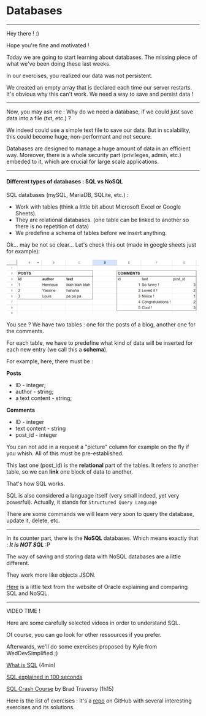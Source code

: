 # Databases

---

Hey there ! :)

Hope you're fine and motivated !

Today we are going to start learning about databases. The missing piece of what we've been doing these last weeks.

In our exercises, you realized our data was not persistent.

We created an empty array that is declared each time our server restarts. It's obvious why this can't work. We need a way to save and persist data !

---

Now, you may ask me : Why do we need a database, if we could just save data into a file (txt, etc.) ?

We indeed could use a simple text file to save our data. But in scalability, this could become huge, non-performant and not secure.

Databases are designed to manage a huge amount of data in an efficient way. Moreover, there is a whole security part (privileges, admin, etc.) embeded to it, which are crucial for large scale applications.

---

#### Different types of databases : SQL vs NoSQL

SQL databases (mySQL, MariaDB, SQLite, etc.) :

- Work with tables (think a little bit about Microsoft Excel or Google Sheets).
- They are relational databases. (one table can be linked to another so there is no repetition of data)
- We predefine a schema of tables before we insert anything.

Ok... may be not so clear... Let's check this out (made in google sheets just for example):

![Alt text](image.png)

You see ? We have two tables : one for the posts of a blog, another one for the comments.

For each table, we have to predefine what kind of data will be inserted for each new entry (we call this a **schema**).

For example, here, there must be :

**Posts**

- ID - integer;
- author - string;
- a text content - string;

**Comments**

- ID - integer
- text content - string
- post_id - integer

You can not add in a request a "picture" column for example on the fly if you whish. All of this must be pre-established.

This last one (post_id) is the **relational** part of the tables. It refers to another table, so we can **link** one block of data to another.

That's how SQL works.

SQL is also considered a language itself (very small indeed, yet very powerful). Actually, it stands for `Structured Query Language`

There are some commands we will learn very soon to query the database, update it, delete, etc.

---

In its counter part, there is the **NoSQL** databases. Which means exactly that : **_It is NOT SQL_** :P

The way of saving and storing data with NoSQL databases are a little different.

They work more like objects JSON.

[Here](https://www.astera.com/knowledge-center/sql-vs-nosql/) is a little text from the website of Oracle explaining and comparing SQL and NoSQL.

---

VIDEO TIME !

Here are some carefully selected videos in order to understand SQL.

Of course, you can go look for other ressources if you prefer.

Afterwards, we'll do some exercises proposed by Kyle from WedDevSimplified ;)

[What is SQL](https://youtu.be/27axs9dO7AE?si=0D1kWTjeXTvy9d0v) (4min)

[SQL explained in 100 seconds](https://youtu.be/zsjvFFKOm3c?si=uSpJ4VjHFrAeuPw7)

[SQL Crash Course](https://youtu.be/9ylj9NR0Lcg?si=JuhmI2Mlof9PWcCP) by Brad Traversy (1h15)

Here is the list of exercises :
It's a [repo](https://github.com/WebDevSimplified/Learn-SQL) on GitHub with several interesting exercises and its solutions.
